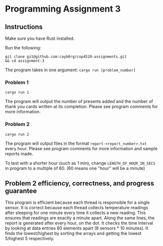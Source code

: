 # Programming Assignment 3

## Instructions

Make sure you have Rust installed.

Run the following:

```[language=bash]
git clone git@github.com:cayb0rg/cop4520-assignments.git
&& cd assignment-3
```

The program takes in one argument: `cargo run [problem_number]`

### Problem 1

```[language=Rust]
cargo run 1
```

The program will output the number of presents added and the number of thank you cards written at its completion. Please see program comments for more information.

### Problem 2

```[language=Rust]
cargo run 2
```

The program will output files in the format `report-<report_number>.txt` every hour. Please see program comments for more information and sample reports made.

To test with a shorter hour (such as 1 min), change `LENGTH_OF_HOUR_IN_SECS` in program to a multiple of 60. (60 means one "hour" will be a minute)

## Problem 2 efficiency, correctness, and progress guarantee

This program is efficient because each thread is responsible for a single sensor. It is correct because each thread collects temperature readings after sleeping for one minute every time it collects a new reading. This ensures that readings are exactly a minute apart. Along the same lines, the report is generated after every hour, on the dot. It checks the time interval by looking at data entries 80 elements apart (8 sensors * 10 minutes). It finds the lowest/highest by sorting the arrays and getting the lowest 5/highest 5 respectively.
